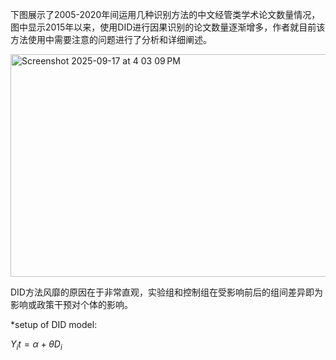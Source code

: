 
下图展示了2005-2020年间运用几种识别方法的中文经管类学术论文数量情况，图中显示2015年以来，使用DID进行因果识别的论文数量逐渐增多，作者就目前该方法使用中需要注意的问题进行了分析和详细阐述。

<img width="933" height="356" alt="Screenshot 2025-09-17 at 4 03 09 PM" src="https://github.com/user-attachments/assets/c1fa99a8-4e7d-4cd2-8d83-6b3cf9a5ecf1" />

DID方法风靡的原因在于非常直观，实验组和控制组在受影响前后的组间差异即为影响或政策干预对个体的影响。

*setup of DID model:

$Y_it = \alpha + \theta D_i$
